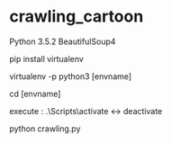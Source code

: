 # crawling_cartoon


Python 3.5.2
BeautifulSoup4

pip install virtualenv

virtualenv -p python3 [envname]

cd [envname]

execute : .\Scripts\activate
        <-> deactivate


python crawling.py
